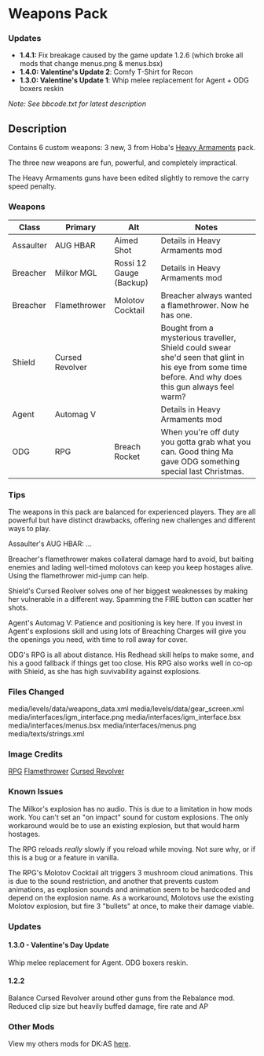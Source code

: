# Weapons Pack

### Updates

- __1.4.1:__ Fix breakage caused by the game update 1.2.6 (which broke all mods that change menus.png & menus.bsx)
- __1.4.0: Valentine's Update 2__: Comfy T-Shirt for Recon
- __1.3.0: Valentine's Update 1__: Whip melee replacement for Agent + ODG boxers reskin

_Note: See bbcode.txt for latest description_


## Description

Contains 6 custom weapons: 3 new, 3 from Hoba's [Heavy Armaments](https://steamcommunity.com/sharedfiles/filedetails/?id=1571754830) pack.

The three new weapons are fun, powerful, and completely impractical.

The Heavy Armaments guns have been edited slightly to remove the carry speed penalty.

### Weapons

| Class     | Primary         | Alt                     | Notes                                                                                                                                            |
|-----------|-----------------|-------------------------|--------------------------------------------------------------------------------------------------------------------------------------------------|
| Assaulter | AUG HBAR        | Aimed Shot              | Details in Heavy Armaments mod                                                                                                                   |
| Breacher  | Milkor MGL      | Rossi 12 Gauge (Backup) | Details in Heavy Armaments mod                                                                                                                   |
| Breacher  | Flamethrower    | Molotov Cocktail        | Breacher always wanted a flamethrower. Now he has one.                                                                                           |
| Shield    | Cursed Revolver |                         | Bought from a mysterious traveller, Shield could swear she'd seen that glint in his eye from some time before. And why does this gun always feel warm? |
| Agent     | Automag V       |                         | Details in Heavy Armaments mod                                                                                                                   |
| ODG       | RPG             | Breach Rocket           | When you're off duty you gotta grab what you can. Good thing Ma gave ODG something special last Christmas.                                       |

### Tips

The weapons in this pack are balanced for experienced players. They are all powerful but have distinct drawbacks, offering new challenges and different ways to play.

Assaulter's AUG HBAR: ...

Breacher's flamethrower makes collateral damage hard to avoid, but baiting enemies and lading well-timed molotovs can keep you keep hostages alive. Using the flamethrower mid-jump can help.

Shield's Cursed Reolver solves one of her biggest weaknesses by making her vulnerable in a different way. Spamming the FIRE button can scatter her shots.

Agent's Automag V: Patience and positioning is key here. If you invest in Agent's explosions skill and using lots of Breaching Charges will give you the openings you need, with time to roll away for cover.

ODG's RPG is all about distance. His Redhead skill helps to make some, and his a good fallback if things get too close. His RPG also works well in co-op with Shield, as she has high suvivability against explosions.

### Files Changed

media/levels/data/weapons_data.xml
media/levels/data/gear_screen.xml
media/interfaces/igm_interface.png
media/interfaces/igm_interface.bsx
media/interfaces/menus.bsx
media/interfaces/menus.png
media/texts/strings.xml

### Image Credits

[RPG](https://www.piskelapp.com/p/agxzfnBpc2tlbC1hcHByEwsSBlBpc2tlbBiAgICb5KW6CAw/view)
[Flamethrower](http://pixelartmaker.com/art/bd1e626455b3fd8)
[Cursed Revolver](https://www.reddit.com/r/PixelArt/comments/9p05t7/webley_revolver_animations/)

### Known Issues

The Milkor's explosion has no audio. This is due to a limitation in how mods work. You can't set an "on impact" sound for custom explosions. The only workaround would be to use an existing explosion, but that would harm hostages.

The RPG reloads _really_ slowly if you reload while moving. Not sure why, or if this is a bug or a feature in vanilla.

The RPG's Molotov Cocktail alt triggers 3 mushroom cloud animations. This is due to the sound restriction, and another that prevents custom animations, as explosion sounds and animation seem to be hardcoded and depend on the explosion name. As a workaround, Molotovs use the existing Molotov explosion, but fire 3 "bullets" at once, to make their damage viable.

### Updates

#### 1.3.0 - Valentine's Day Update

Whip melee replacement for Agent. ODG boxers reskin.

#### 1.2.2

Balance Cursed Revolver around other guns from the Rebalance mod. Reduced clip size but heavily buffed damage, fire rate and AP

### Other Mods

View my others mods for DK:AS [here](https://steamcommunity.com/id/darkly77/myworkshopfiles/?appid=686200).